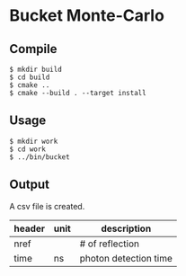 # Bucket Monte-Carlo

## Compile

```
$ mkdir build
$ cd build
$ cmake ..
$ cmake --build . --target install
```

## Usage

```
$ mkdir work
$ cd work
$ ../bin/bucket
```

## Output

A csv file is created.

| header | unit | description |
| ------ | ---- | ----------- |
| nref   |      | # of reflection |
| time   | ns   | photon detection time |
